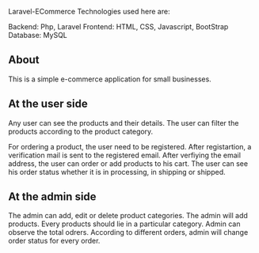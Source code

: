Laravel-ECommerce
Technologies used here are:

Backend: Php, Laravel
Frontend: HTML, CSS, Javascript, BootStrap
Database: MySQL


About
-----
This is a simple e-commerce application for small businesses.

At the user side
----------------
Any user can see the products and their details. The user can filter the products according to the product category.

For ordering a product, the user need to be registered. After registartion, a verification mail is sent to the registered email. After verfiying the email address, the user can order or add products to his cart. The user can see his order status whether it is in processing, in shipping or shipped.

At the admin side
-----------------
The admin can add, edit or delete product categories. The admin will add products. Every products should lie in a particular category. Admin can observe the total odrers. According to different orders, admin will change order status for every order. 

